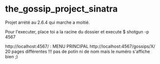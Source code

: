 # the_gossip_project_sinatra

Projet arrété au 2.6.4 qui marche a moitié.

Pour l'executer, place toi a la racine du dossier et execute 
$ shotgun -p 4567

http://localhost:4567/ : MENU PRINCIPAL 
http://localhost:4567/gossips/X/  20 pages différentes !!! pas de potin ni de nom mais le numéro s'affiche bien ;) 
